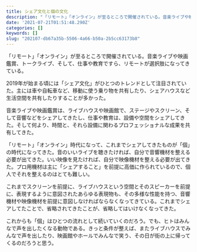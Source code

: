 ```yaml
---
title: シェア文化と個の文化
description: "「リモート」「オンライン」が至るところで開催されている。音楽ライブや映画鑑賞、トークライブ、そして、仕事や教育ですら、リモートが選択肢になってきている。"
date: '2021-07-21T01:51:48.290Z'
categories: []
keywords: []
slug: "202107-db67a35b-5506-4a66-b50a-2b5cc63173b8"
---
```

「リモート」「オンライン」が至るところで開催されている。音楽ライブや映画鑑賞、トークライブ、そして、仕事や教育ですら、リモートが選択肢になってきている。

2019年が始まる頃には「シェア文化」がひとつのトレンドとして注目されていた。主には車や自転車など、移動に使う乗り物を共有したり、シェアハウスなど生活空間を共有したりすることが多かった。

音楽ライブや映画鑑賞は、ライブハウスや映画館で、ステージやスクリーン、そして音響などをシェアしてきたし、仕事や教育は、設備や空間をシェアしてきた。そして何より、時間と、それら設備に関わるプロフェッショナルな成果を共有してきた。

「リモート」「オンライン」時代になって、これまでシェアしてきたものが「個」の時代になってきた。音のいいライブを聴きたければ、自分で音響機材を整える必要が出てきた。いい映像を見たければ、自分で映像機材を整える必要が出てきた。プロ用機材は主に「シェアすること」を前提に高価に作られているので、個人でそれを整えるのはとても難しい。

これまでスクリーンを前提に、ライブハウスという空間とそのスピーカーを前提に、表現するように意図されたあらゆる表現物も、その多様な性能を持つ、音響機材や映像機材を前提に意図しなければならなくなってきている。これまでシェアしてたことで、省略されてきたことが、省略してはいけなくなってきた。

これからも「個」はひとつの流れとして続いていくのだろう。でも、ヒトはみんなで声を出したくなる動物である。きっと条件が整えば、またライブハウスでみんなで声を出したり、映画館やホールでみんなで笑う、その日が街の上に帰ってくるのだろうと思う。